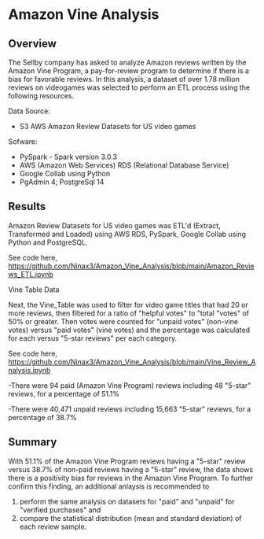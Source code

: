 # Amazon Vine Analysis

## Overview
The Sellby company has asked to analyze Amazon reviews written by the Amazon Vine Program, a pay-for-review program to determine if there is a bias for favorable reviews. In this analysis, a dataset of over 1.78 million reviews on videogames was selected to perform an ETL process using the following resources. 

Data Source:
- S3 AWS Amazon Review Datasets for US video games <br>

Sofware: 
- PySpark - Spark version 3.0.3
- AWS (Amazon Web Services) RDS (Relational Database Service)
- Google Collab using Python
- PgAdmin 4; PostgreSql 14

## Results
Amazon Review Datasets for US video games was ETL'd (Extract, Transformed and Loaded) using AWS RDS, PySpark, Google Collab using Python and PostgreSQL. 

See code here, https://github.com/Ninax3/Amazon_Vine_Analysis/blob/main/Amazon_Reviews_ETL.ipynb

Vine Table Data


Next, the Vine_Table was used to filter for video game titles that had 20 or more reviews, then filtered for a ratio of "helpful votes" to "total "votes" of 50% or greater. Then votes were counted for "unpaid votes" (non-vine votes) versus "paid votes" (vine votes) and the percentage was calculated for each versus "5-star reviews" per each category. 

See code here, https://github.com/Ninax3/Amazon_Vine_Analysis/blob/main/Vine_Review_Analysis.ipynb

-There were 94 paid (Amazon Vine Program) reviews including 48 "5-star" reviews, for a percentage of 51.1%

-There were 40,471 unpaid reviews including 15,663 "5-star" reviews, for a percentage of 38.7%

## Summary
With 51.1% of the Amazon Vine Program reviews having a "5-star" review versus 38.7% of non-paid reviews having a "5-star" review, the data shows there is a positivity bias for reviews in the Amazon Vine Program. To further confirm this finding, an additional anlaysis is recommended to 
1. perform the same analysis on datasets for "paid" and "unpaid" for "verified purchases" and 
2. compare the statistical distribution (mean and standard deviation) of each review sample. 
